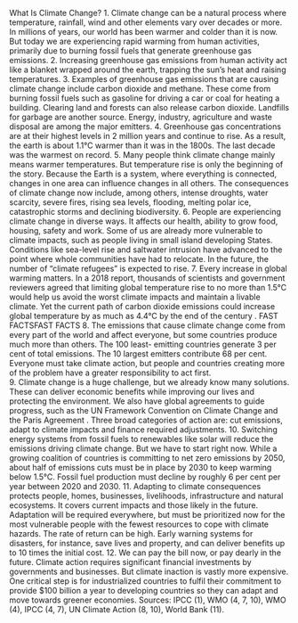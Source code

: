 <p>What Is Climate Change?
1. Climate change  can be a natural process where temperature, rainfall, wind and 
other elements vary over decades or more. In millions of years, our world has been 
warmer and colder than it is now. But today we are experiencing rapid warming from 
human activities, primarily due to burning fossil fuels that generate greenhouse gas 
emissions.
2. Increasing greenhouse gas emissions  from human activity act like a blanket 
wrapped around the earth, trapping the sun’s heat and raising temperatures.
3. Examples of greenhouse gas emissions that are causing climate change include 
carbon dioxide and methane. These come from burning fossil fuels such as gasoline 
for driving a car or coal for heating a building. Clearing land and forests can also 
release carbon dioxide. Landfills for garbage are another source. Energy, industry, 
agriculture and waste disposal are among the major emitters.
4. Greenhouse gas concentrations are at their highest levels in 2 million years  and 
continue to rise. As a result, the earth is about 1.1°C warmer than it was in the 1800s. 
The last decade was the warmest on record. 
5. Many people think climate change mainly means warmer temperatures. But 
temperature rise is only the beginning of the story. Because the Earth is a system, 
where everything is connected, changes in one area can influence changes in all 
others. The consequences of climate change  now include, among others, intense 
droughts, water scarcity, severe fires, rising sea levels, flooding, melting polar ice, 
catastrophic storms and declining biodiversity.
6. People are experiencing climate change in diverse ways. It affects our health, 
ability to grow food, housing, safety and work. Some of us are already more vulnerable 
to climate impacts, such as people living in small island developing States. Conditions 
like sea-level rise and saltwater intrusion have advanced to the point where whole 
communities have had to relocate. In the future, the number of “climate refugees” is 
expected to rise.
7. Every increase in global warming matters.  In a 2018 report, thousands of scientists 
and government reviewers agreed that limiting global temperature rise to no more 
than 1.5°C would help us avoid the worst climate impacts and maintain a livable 
climate. Yet the current path of carbon dioxide emissions could increase global 
temperature by as much as 4.4°C by the end of the century . 
FAST FACTSFAST FACTS
8. The emissions that cause climate change come from every part of the world and 
affect everyone, but some countries produce much more  than others. The 100 least-
emitting countries generate 3 per cent of total emissions. The 10 largest emitters 
contribute 68 per cent. Everyone must take climate action, but people and countries 
creating more of the problem have a greater responsibility to act first. <br />
9. Climate change is a huge challenge, but we already know many solutions. These can 
deliver economic benefits while improving our lives and protecting the environment. We 
also have global agreements to guide progress, such as the UN Framework Convention 
on Climate Change and the Paris Agreement . Three broad categories of action are: cut 
emissions, adapt to climate impacts and finance required adjustments.
10. Switching energy systems from fossil fuels to renewables like solar will reduce 
the emissions driving climate change. But we have to start right now. While a growing 
coalition of countries is committing to net zero emissions  by 2050, about half of 
emissions cuts must be in place by 2030 to keep warming below 1.5°C. Fossil fuel 
production must decline by roughly 6 per cent per year between 2020 and 2030. 
11. Adapting to climate consequences  protects people, homes, businesses, livelihoods, 
infrastructure and natural ecosystems. It covers current impacts and those likely in the 
future. Adaptation will be required everywhere, but must be prioritized now for the most 
vulnerable people with the fewest resources to cope with climate hazards. The rate of 
return can be high. Early warning systems for disasters, for instance, save lives and 
property, and can deliver benefits up to 10 times the initial cost. 
12. We can pay the bill now, or pay dearly in the future. Climate action requires 
significant financial investments by governments and businesses. But climate inaction 
is vastly more expensive. One critical step is for industrialized countries to fulfil their 
commitment to provide $100 billion a year to developing countries so they can adapt 
and move towards greener economies. 
Sources: IPCC  (1), WMO  (4, 7, 10), WMO  (4), IPCC  (4, 7), UN Climate Action  (8, 10), World Bank (11).</p>
